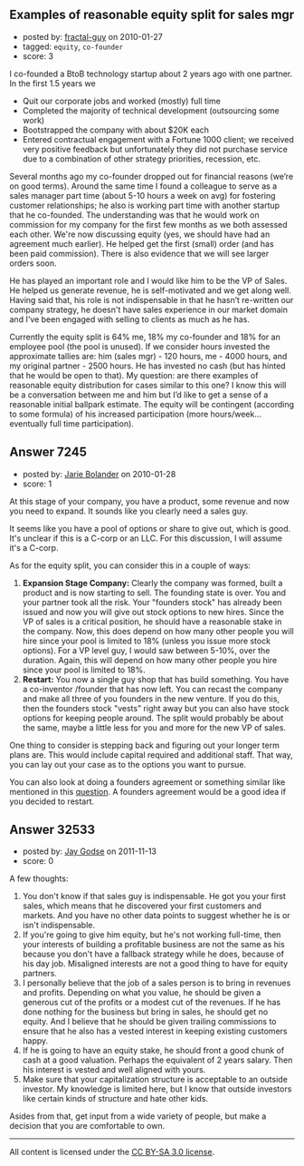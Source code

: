 ## Examples of reasonable equity split for sales mgr

- posted by: [fractal-guy](https://stackexchange.com/users/-1/2274-fractal-guy) on 2010-01-27
- tagged: `equity`, `co-founder`
- score: 3

I co-founded a BtoB technology startup about 2 years ago with one partner. In the first 1.5 years we

 - Quit our corporate jobs and worked (mostly) full time 
 - Completed the majority of technical development (outsourcing some work)
 - Bootstrapped the company with about $20K each
 - Entered contractual engagement with a Fortune 1000 client; we received very positive feedback but unfortunately they did not purchase service due to a combination of other strategy priorities, recession, etc.

Several months ago my co-founder dropped out for financial reasons (we’re on good terms). Around the same time I found a colleague to serve as a sales manager part time (about 5-10 hours a week on avg) for fostering customer relationships; he also is working part time with another startup that he co-founded. The understanding was that he would work on commission for my company for the first few months as we both assessed each other. We're now discussing equity (yes, we should have had an agreement much earlier). He helped get the first (small) order (and has been paid commission). There is also evidence that we will see larger orders soon. 

He has played an important role and I would like him to be the VP of Sales. He helped us generate revenue, he is self-motivated and we get along well. Having said that, his role is not indispensable in that he hasn’t re-written our company strategy, he doesn't have sales experience in our market domain and I've been engaged with selling to clients as much as he has. 

Currently the equity split is 64% me, 18% my co-founder and 18% for an employee pool (the pool is unused). If we consider hours invested the approximate tallies are: him (sales mgr) - 120 hours, me - 4000 hours, and my original partner - 2500 hours. He has invested no cash (but has hinted that he would be open to that). My question: are there examples of reasonable equity distribution for cases similar to this one? I know this will be a conversation between me and him but I’d like to get a sense of a reasonable initial ballpark estimate. The equity will be contingent (according to some formula) of his increased participation (more hours/week…eventually full time participation). 



## Answer 7245

- posted by: [Jarie Bolander](https://stackexchange.com/users/-1/585-jarie-bolander) on 2010-01-28
- score: 1

<p>At this stage of your company, you have a product, some revenue and now you need to expand. It sounds like you clearly need a sales guy.</p>

<p>It seems like you have a pool of options or share to give out, which is good. It's unclear if this is a C-corp or an LLC. For this discussion, I will assume it's a C-corp. </p>

<p>As for the equity split, you can consider this in a couple of ways:</p>

<ol>
<li><strong>Expansion Stage Company:</strong> Clearly the company was formed, built a product and is now starting to sell. The founding state is over. You and your partner took all the risk. Your "founders stock" has already been issued and now you will give out stock options to new hires. Since the VP of sales is a critical position, he should have a reasonable stake in the company. Now, this does depend on how many other people you will hire since your pool is limited to 18% (unless you issue more stock options). For a VP level guy, I would saw between 5-10%, over the duration. Again, this will depend on how many other people you hire since your pool is limited to 18%.</li>
<li><strong>Restart:</strong> You now a single guy shop that has build something. You have a co-inventor /founder that has now left. You can recast the company and make all three of you founders in the new venture. If you do this, then the founders stock "vests" right away but you can also have stock options for keeping people around. The split would probably be about the same, maybe a little less for you and more for the new VP of sales.</li>
</ol>

<p>One thing to consider is stepping back and figuring out your longer term plans are. This would include capital required and additional staff. That way, you can lay out your case as to the options you want to pursue. </p>

<p>You can also look at doing a founders agreement or something similar like mentioned in this <a href="http://answers.onstartups.com/questions/6913/founders-agreement/" rel="nofollow">question</a>. A founders agreement would be a good idea if you decided to restart.</p>



## Answer 32533

- posted by: [Jay Godse](https://stackexchange.com/users/-1/7757-jay-godse) on 2011-11-13
- score: 0

A few thoughts:

 1. You don't know if that sales guy is indispensable. He got you your first sales, which means that he discovered your first customers and markets. And you have no other data points to suggest whether he is or isn't indispensable. 
 2. If you're going to give him equity, but he's not working full-time, then your interests of building a profitable business are not the same as his because you don't have a fallback strategy while he does, because of his day job. Misaligned interests are not a good thing to have for equity partners.
 3. I personally believe that the job of a sales person is to bring in revenues and profits. Depending on what you value, he should be given a generous cut of the profits or a modest cut of the revenues. If he has done nothing for the business but bring in sales, he should get no equity. And I believe that he should be given trailing commissions to ensure that he also has a vested interest in keeping existing customers happy. 
 4. If he is going to have an equity stake, he should front a good chunk of cash at a good valuation. Perhaps the equivalent of 2 years salary. Then his interest is vested and well aligned with yours.
 5. Make sure that your capitalization structure is acceptable to an outside investor. My knowledge is limited here, but I know that outside investors like certain kinds of structure and hate other kids. 

 
Asides from that, get input from a wide variety of people, but make a decision that you are comfortable to own. 



---

All content is licensed under the [CC BY-SA 3.0 license](https://creativecommons.org/licenses/by-sa/3.0/).
